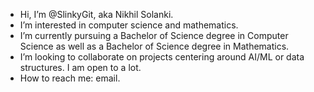 - Hi, I’m @SlinkyGit, aka Nikhil Solanki.
- I’m interested in computer science and mathematics.
- I’m currently pursuing a Bachelor of Science degree in Computer Science as well as a Bachelor of Science degree in Mathematics.
- I’m looking to collaborate on projects centering around AI/ML or data structures. I am open to a lot.
- How to reach me: email.

<!---
SlinkyGit/SlinkyGit is a ✨ special ✨ repository because its `README.md` (this file) appears on your GitHub profile.
You can click the Preview link to take a look at your changes.
--->
